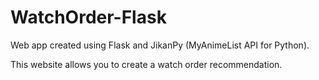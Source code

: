 # WatchOrder-Flask

Web app created using Flask and JikanPy (MyAnimeList API for Python).

This website allows you to create a watch order recommendation.
